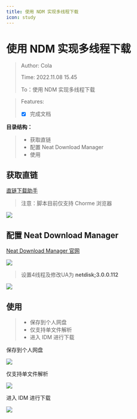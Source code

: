 ```yaml
---
title: 使用 NDM 实现多线程下载
icon: study
---
```

# 使用 NDM 实现多线程下载

> Author: Cola
>
> Time: 2022.11.08 15.45
>
> To：使用 NDM 实现多线程下载

> Features:
>
> - [X] 完成文档

**目录结构：**

> - 获取直链
> - 配置 Neat Download Manager
> - 使用

## 获取直链

[直链下载助手](https://greasyfork.org/zh-CN/scripts/418182-%E7%99%BE%E5%BA%A6%E7%BD%91%E7%9B%98%E7%AE%80%E6%98%93%E4%B8%8B%E8%BD%BD%E5%8A%A9%E6%89%8B-%E7%9B%B4%E9%93%BE%E4%B8%8B%E8%BD%BD%E5%A4%8D%E6%B4%BB%E7%89%88)

> 注意：脚本目前仅支持 Chorme 浏览器

![](/20220829182743.png)

## 配置 Neat Download Manager

[Neat Download Manager 官网](https://www.neatdownloadmanager.com/index.php/en/)

![](/20220829182901.png)

> 设置4线程及修改UA为 **netdisk;3.0.0.112**

![](/20220829182952.png)

## 使用

> - 保存到个人网盘
> - 仅支持单文件解析
> - 进入 IDM 进行下载

保存到个人网盘

![](/20220829183150.png)

仅支持单文件解析

![](/20220829183339.png)

进入 IDM 进行下载

![](/20220829183422.png)
